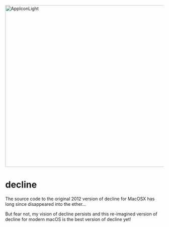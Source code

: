 <img width="512" height="512" alt="AppIconLight" src="https://github.com/user-attachments/assets/ba67781a-9f48-4515-a872-b4cf7641f96d" />

# decline

The source code to the original 2012 version of decline for MacOSX has long since disappeared into the ether...

But fear not, my vision of decline persists and this re-imagined version of decline for modern macOS is the best version of decline yet!
